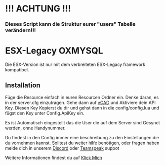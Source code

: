# !!! ACHTUNG !!! 

### Dieses Script kann die Struktur eurer "users" Tabelle verändern!!!

# ESX-Legacy OXMYSQL

Die ESX-Version ist nur mit dem verbreiteten ESX-Legacy framework kompatibel.


## Installation

Füge die Resource einfach in euren Resourcen Ordner ein.
Denke daran, es in der server.cfg einzutragen.
Gehe dann auf [vCAD](https://acp.li/ucp/api.php) und Aktiviere dein API Key.
Diesen Key Kopierst du dir und gehst dann in die config/config.lua und fügst den Key unter Config.ApiKey ein.

Es ist Automatisch eingestellt das die User die auf dem Server sind Gesynct werden, ohne Handynummer.

Du findest in den Config immer eine beschreibung zu den Einstellungen die du vornehmen kannst.
Solltest du weiter hilfe benötigen, oder fragen haben melde dich in unserem [Discord](https://discord.com/invite/fqXSMHH/) oder [Teamspeak](ts3server://wgc) suppot


Weitere Informationen findest du auf [Klick Mich](https://github.com/vCAD-Systems/vCAD-Sync)
